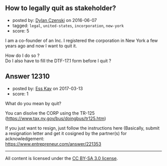 ## How to legally quit as stakeholder?

- posted by: [Dylan Czenski](https://stackexchange.com/users/7251736/dylan-czenski) on 2016-06-07
- tagged: `legal`, `united-states`, `incorporation`, `new-york`
- score: 5

I am a co-founder of an Inc. I registered the corporation in New York a few years ago and now I want to quit it. 

How do I do so ?<br />
Do I also have to fill the DTF-17.1 form before I quit ?


## Answer 12310

- posted by: [Ess Kay](https://stackexchange.com/users/2619138/ess-kay) on 2017-03-13
- score: 1

What do you mean by quit?

You can disolve the CORP using the TR-125  (https://www.tax.ny.gov/bus/doingbus/tr125.htm)

If you just want to resign, just follow the instructions here (Basically, submit a resignation letter and get it cosigned by the partner(s) for acknowledgement:  
https://www.entrepreneur.com/answer/221353




---

All content is licensed under the [CC BY-SA 3.0 license](https://creativecommons.org/licenses/by-sa/3.0/).
